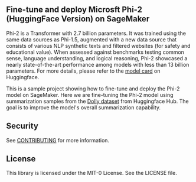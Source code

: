 ## Fine-tune and deploy Microsft Phi-2 (HuggingFace Version) on SageMaker

Phi-2 is a Transformer with 2.7 billion parameters. It was trained using the same data sources as Phi-1.5, augmented with a new data source that consists of various NLP synthetic texts and filtered websites (for safety and educational value). When assessed against benchmarks testing common sense, language understanding, and logical reasoning, Phi-2 showcased a nearly state-of-the-art performance among models with less than 13 billion parameters. For more details, please refer to the [model card](https://huggingface.co/microsoft/phi-2) on Huggingface.

This is a sample project showing how to fine-tune and deploy the Phi-2 model on SageMaker. Here we are fine-tuning the Phi-2 model using summarization samples from the [Dolly dataset](https://huggingface.co/datasets/databricks/databricks-dolly-15k)  from Huggingface Hub. The goal is to improve the model's overall summarization capability.

## Security

See [CONTRIBUTING](CONTRIBUTING.md#security-issue-notifications) for more information.

## License

This library is licensed under the MIT-0 License. See the LICENSE file.

